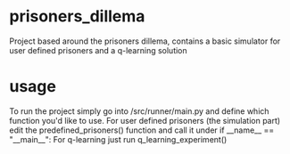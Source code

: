 # prisoners_dillema
Project based around the prisoners dillema, contains a basic simulator for user defined prisoners and a q-learning solution

# usage
To run the project simply go into /src/runner/main.py and define which function you'd like to use.
For user defined prisoners (the simulation part) edit the predefined_prisoners() function and call it under if \_\_name\_\_ == "\_\_main\_\_":
For q-learning just run q_learning_experiment()
